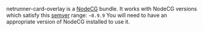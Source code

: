 netrunner-card-overlay is a [NodeCG](http://github.com/nodecg/nodecg) bundle. 
It works with NodeCG versions which satisfy this [semver](https://docs.npmjs.com/getting-started/semantic-versioning) range: `~0.9.9`
You will need to have an appropriate version of NodeCG installed to use it.

